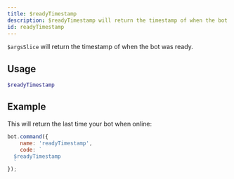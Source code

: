 ```yaml
---
title: $readyTimestamp
description: $readyTimestamp will return the timestamp of when the bot was ready.
id: readyTimestamp
---
```


`$argsSlice` will return the timestamp of when the bot was ready.

## Usage

```php
$readyTimestamp
```

## Example

This will return the last time your bot when online:

```javascript
bot.command({
    name: 'readyTimestamp',
    code: `
  $readyTimestamp
  `
});
```
